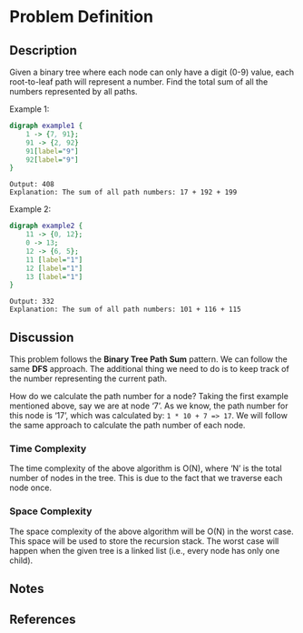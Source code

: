 # Problem Definition

## Description

Given a binary tree where each node can only have a digit (0-9) value, each root-to-leaf path will represent a number. Find the total sum of all the numbers represented by all paths.

Example 1:

```dot
digraph example1 {
    1 -> {7, 91};
    91 -> {2, 92}
    91[label="9"]
    92[label="9"]
}
```

```plaintext
Output: 408
Explanation: The sum of all path numbers: 17 + 192 + 199
```

Example 2:

```dot
digraph example2 {
    11 -> {0, 12};
    0 -> 13;
    12 -> {6, 5};
    11 [label="1"]
    12 [label="1"]
    13 [label="1"]
}
```

```plaintext
Output: 332
Explanation: The sum of all path numbers: 101 + 116 + 115
```

## Discussion

This problem follows the **Binary Tree Path Sum** pattern. We can follow the same **DFS** approach. The additional thing we need to do is to keep track of the number representing the current path.

How do we calculate the path number for a node? Taking the first example mentioned above, say we are at node ‘7’. As we know, the path number for this node is ‘17’, which was calculated by: `1 * 10 + 7 => 17`. We will follow the same approach to calculate the path number of each node.

### Time Complexity

The time complexity of the above algorithm is O(N), where ‘N’ is the total number of nodes in the tree. This is due to the fact that we traverse each node once.

### Space Complexity

The space complexity of the above algorithm will be O(N) in the worst case. This space will be used to store the recursion stack. The worst case will happen when the given tree is a linked list (i.e., every node has only one child).

## Notes

## References
